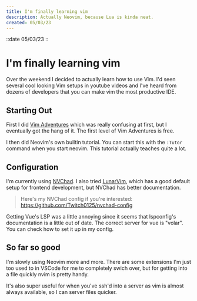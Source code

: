 ```yaml
---
title: I'm finally learning vim
description: Actually Neovim, because Lua is kinda neat.
created: 05/03/23
---
```

::date
05/03/23
::
# I'm finally learning vim
Over the weekend I decided to actually learn how to use Vim. I'd seen several cool looking Vim setups in youtube videos and I've heard from dozens of developers that you can make vim the most productive IDE.

## Starting Out
First I did [Vim Adventures](https://vim-adventures.com/) which was really confusing at first, but I eventually got the hang of it. The first level of Vim Adventures is free.

I then did Neovim's own builtin tutorial. You can start this with the `:Tutor` command when you start neovim. This tutorial actually teaches quite a lot.

## Configuration
I'm currently using [NVChad](https://nvchad.com/). I also tried [LunarVim](https://www.lunarvim.org/), which has a good default setup for frontend development, but NVChad has better documentation.

> Here's my NVChad config if you're interested: https://github.com/Twitch0125/nvchad-config

Getting Vue's LSP was a little annoying since it seems that lspconfig's documentation is a little out of date. The correct server for vue is "volar". You can check how to set it up in my config.

## So far so good
I'm slowly using Neovim more and more. There are some extensions I'm just too used to in VSCode for me to completely swich over, but for getting into a file quickly nvim is pretty handy.

It's also super useful for when you've ssh'd into a server as vim is almost always available, so I can server files quicker.